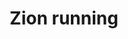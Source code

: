 ---
layout: item
raw_url: https://prdwebappstorage.blob.core.windows.net/kansaspattons/images/gallery-2009-10-28/photo00492.jpg
thumb_url: https://prdwebappstorage.blob.core.windows.net/kansaspattons/images/gallery-2009-10-28/thumb_photo00492.jpg
index: 5
title: Zion running
---